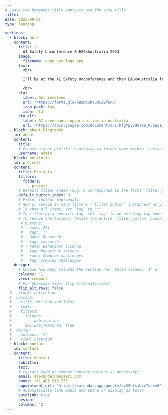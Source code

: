 ```yaml
---
# Leave the homepage title empty to use the site title
title:
date: 2023-09-01
type: landing

sections:
  - block: hero
    content:
      title: |-
        AI Safety Unconference & EAGxAustralia 2023
      image:
        filename: eagx_aus_logo.jpg
      text: |-
        <br>

        I'll be at the AI Safety Unconference and then EAGxAustralia from 22-24 September 2023. Please reach out via Swapcard if you're attending - I'm keen to connect and talk AI safety, policy & governance.

        <br>
      cta:
        label: Get involved
        url: 'https://forms.gle/6BEMc3DYuU52yfGn8'
        icon_pack: fas
        icon: star
      cta_alt:
        label: AI governance opportunities in Australia
        url: 'https://docs.google.com/document/d/1TRfgYpy8dOTXU_KJpqq1ZkBIUKqpyOaW6vBqufpRqGw/edit'
  - block: about.biography
    id: about
    content:
      title: 
      # Choose a user profile to display (a folder name within `content/authors/`)
      username: admin
  - block: portfolio
    id: projects
    content:
      title: Projects
      filters:
        folders:
          - project
      # Default filter index (e.g. 0 corresponds to the first `filter_button` instance below).
      default_button_index: 0
      # Filter toolbar (optional).
      # Add or remove as many filters (`filter_button` instances) as you like.
      # To show all items, set `tag` to "*".
      # To filter by a specific tag, set `tag` to an existing tag name.
      # To remove the toolbar, delete the entire `filter_button` block.
       # buttons:
       # - name: All
       #   tag: '*'
       # - name: Research
       #   tag: research
       # - name: Behaviour science
       #   tag: behaviour science
       # - name: Complex challenges
       #   tag: complex challenges
    design:
      # Choose how many columns the section has. Valid values: '1' or '2'.
      columns: '1'
      view: compact
      # For Showcase view, flip alternate rows?
      flip_alt_rows: false
  # - block: collection
  #  content:
  #    title: Writing and Talks
  #    text: 
  #    filters:
  #      folders:
  #        - publication
  #      exclude_featured: true
  #  design:
  #    columns: '2'
  #    view: citation
  - block: contact
    id: contact
    content:
      title: Contact
      subtitle:
      text: 
      # Contact (add or remove contact options as necessary)
      email: alexander@aksaeri.com
      phone: +61 405 519 733
      appointment_url: 'https://calendar.app.google/sv3Sb5sjUxxTdssv8'
      # Automatically link email and phone or display as text?
      autolink: true
      design:
      columns: '2'
---
```

